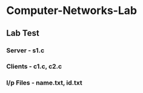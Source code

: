 # Computer-Networks-Lab
## Lab Test
### Server - s1.c
### Clients - c1.c, c2.c
### I/p Files - name.txt, id.txt 
